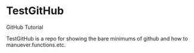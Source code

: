 # TestGitHub
GitHub Tutorial

TestGitHub is a repo for showing the bare minimums of github and how to manuever.functions.etc.
